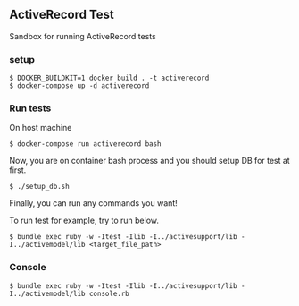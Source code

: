 ## ActiveRecord Test

Sandbox for running ActiveRecord tests

### setup

```
$ DOCKER_BUILDKIT=1 docker build . -t activerecord
$ docker-compose up -d activerecord
```

### Run tests

On host machine

```
$ docker-compose run activerecord bash
```

Now, you are on container bash process and you should setup DB for test at first.

```
$ ./setup_db.sh
```

Finally, you can run any commands you want!

To run test for example, try to run below.

```
$ bundle exec ruby -w -Itest -Ilib -I../activesupport/lib -I../activemodel/lib <target_file_path>
```

### Console

```
$ bundle exec ruby -w -Itest -Ilib -I../activesupport/lib -I../activemodel/lib console.rb
```

